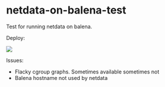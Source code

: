 # netdata-on-balena-test

Test for running netdata on balena.

Deploy:

[![](https://www.balena.io/deploy.png)](https://dashboard.balena-cloud.com/deploy)

Issues:

- Flacky cgroup graphs. Sometimes available sometimes not
- Balena hostname not used by netdata
